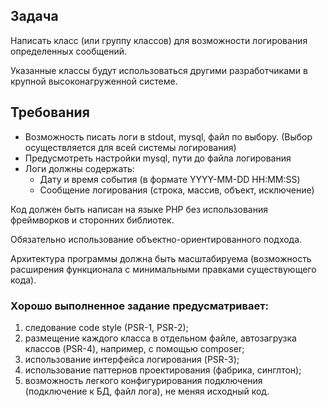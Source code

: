## Задача 
Написать класс (или группу классов) для возможности логирования определенных сообщений.

Указанные классы будут использоваться другими разработчиками в крупной высоконагруженной системе.


## Требования
- Возможность писать логи в stdout, mysql, файл по выбору. (Выбор осуществляется для всей системы логирования)
- Предусмотреть настройки mysql, пути до файла логирования
- Логи должны содержать: 
	* Дату и время события (в формате YYYY-MM-DD HH:MM:SS)
	* Сообщение логирования (строка, массив, объект, исключение)


Код должен быть написан на языке PHP без использования фреймворков и сторонних библиотек.

Обязательно использование объектно-ориентированного подхода.

Архитектура программы должна быть масштабируема (возможность расширения функционала с минимальными правками существующего кода).

### **Xорошо выполненное задание предусматривает:**
1. следование code style (PSR-1, PSR-2);
2. размещение каждого класса в отдельном файле, автозагрузка классов (PSR-4), например, с помощью composer;
3. использование интерфейса логирования (PSR-3);
4. использование паттернов проектирования (фабрика, синглтон);
5. возможность легкого конфигурирования подключения (подключение к БД, файл лога), не меняя исходный код.
